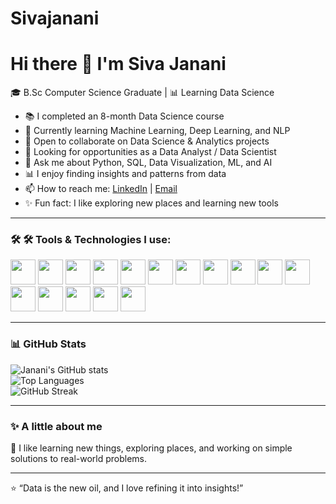 # Sivajanani
# Hi there 👋 I'm Siva Janani  

🎓 B.Sc Computer Science Graduate | 📊 Learning Data Science  

- 📚 I completed an 8-month Data Science course  
- 🌱 Currently learning Machine Learning, Deep Learning, and NLP  
- 👯 Open to collaborate on Data Science & Analytics projects  
- 💼 Looking for opportunities as a Data Analyst / Data Scientist  
- 💬 Ask me about Python, SQL, Data Visualization, ML, and AI  
- 📊 I enjoy finding insights and patterns from data  
- 📫 How to reach me: [LinkedIn](siva-janani-r-55b359366) | [Email](mailto:mailto:jananir043@gmail.com)  
- ✨ Fun fact: I like exploring new places and learning new tools  

---

### 🛠  🛠 Tools & Technologies I use:
<p>
  <img src="https://cdn.jsdelivr.net/gh/devicons/devicon/icons/python/python-original.svg" width="40" height="40"/>
  <img src="https://cdn.jsdelivr.net/gh/devicons/devicon/icons/pandas/pandas-original.svg" width="40" height="40"/>
  <img src="https://cdn.jsdelivr.net/gh/devicons/devicon/icons/numpy/numpy-original.svg" width="40" height="40"/>
  <img src="https://cdn.jsdelivr.net/gh/devicons/devicon/icons/mysql/mysql-original.svg" width="40" height="40"/>
  <img src="https://cdn.jsdelivr.net/gh/devicons/devicon/icons/matplotlib/matplotlib-original.svg" width="40" height="40"/>
  <img src="https://cdn.jsdelivr.net/gh/devicons/devicon/icons/tensorflow/tensorflow-original.svg" width="40" height="40"/>
  <img src="https://cdn.jsdelivr.net/gh/devicons/devicon/icons/pytorch/pytorch-original.svg" width="40" height="40"/>
  <img src="https://cdn.jsdelivr.net/gh/devicons/devicon/icons/github/github-original.svg" width="40" height="40"/>
   <!-- VS Code -->
  <img src="https://cdn.jsdelivr.net/gh/devicons/devicon/icons/vscode/vscode-original.svg" width="40" height="40"/>
  <!-- Jupyter -->
  <img src="https://cdn.jsdelivr.net/gh/devicons/devicon/icons/jupyter/jupyter-original.svg" width="40" height="40"/>
  <!-- Google Colab (custom since Devicon doesn't have it) -->
  <img src="https://cdn.jsdelivr.net/gh/devicons/devicon/icons/googlecloud/googlecloud-original.svg" width="40" height="40"/>
   <!-- Power BI -->
  <img src="https://cdn.jsdelivr.net/gh/devicons/devicon/icons/powerbi/powerbi-original.svg" width="40" height="40"/>
   <!-- Git -->
  <img src="https://cdn.jsdelivr.net/gh/devicons/devicon/icons/git/git-original.svg" width="40" height="40"/>  
  <!-- GitHub -->
  <img src="https://cdn.jsdelivr.net/gh/devicons/devicon/icons/github/github-original.svg" width="40" height="40"/>
  <!-- Streamlit (official logo) -->
  <img src="https://streamlit.io/images/brand/streamlit-mark-color.png" width="40" height="40"/>
  <!-- Excel (using custom) -->
  <img src="https://cdn.jsdelivr.net/gh/devicons/devicon/icons/filezilla/filezilla-plain.svg" width="40" height="40"/>  
</p>

---

### 📊 GitHub Stats
![Janani's GitHub stats](https://github-readme-stats.vercel.app/api?username=Sivajanani2004&show_icons=true&theme=default)  
![Top Languages](https://github-readme-stats.vercel.app/api/top-langs/?username=Sivajanani2004&layout=compact)  
![GitHub Streak](https://github-readme-streak-stats.herokuapp.com/?user=Sivajanani2004&theme=default)

---

### ✨ A little about me
📖 I like learning new things, exploring places, and working on simple solutions to real-world problems.

---

⭐ “Data is the new oil, and I love refining it into insights!”
